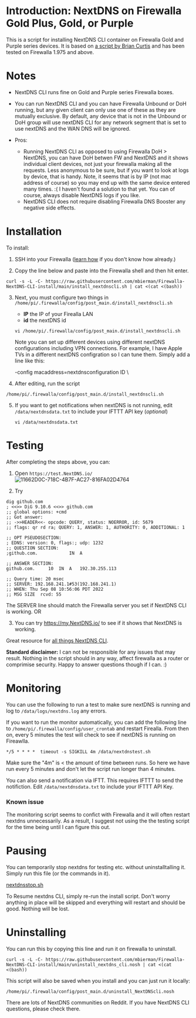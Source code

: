 # Introduction: NextDNS on Firewalla Gold Plus, Gold,  or Purple

This is a script for installing NextDNS CLI container on Firewalla Gold and Purple series devices. It is based on [a script by Brian Curtis](https://help.firewalla.com/hc/en-us/community/posts/7469669689619-NextDNS-CLI-on-Firewalla-revisited-working-DHCP-host-resolution-in-NextDNS-logs-) and has been tested on Firewalla 1.975 and above.

# Notes
- NextDNS CLI runs fine on Gold and Purple series Firewalla boxes.
- You can run NextDNS CLI and you can have Firewalla Unbound or DoH running, but any given client can only use one of these as they are mutually exclusive. By default, any device that is not in the Unbound or DoH group will use nextDNS CLI for any network segment that is set to use nextDNS and the WAN DNS will be ignored.  

- Pros: 
   * Running NextDNS CLI as opposed to using Firewalla DoH > NextDNS, you can have DoH betwen FW and NextDNS and it shows individual client devices, not just your firewalla making all the requests. Less anonymous to be sure, but if you want to look at logs by device, that is handy. Note, it seems that is by IP (not mac address of course) so you may end up with the same device entered many times. :( I haven't found a solution to that yet. You can of course, always disable NextDNS logs if you like. 
   * NextDNS CLI does not require disabling Firewalla DNS Booster any negative side effects. 


# Installation
To install:
1. SSH into your Firewalla ([learn how](https://help.firewalla.com/hc/en-us/articles/115004397274-How-to-access-Firewalla-using-SSH-) if you don't know how already.)

2. Copy the line below and paste into the Firewalla shell and then hit enter. 
```
curl -s -L -C- https://raw.githubusercontent.com/mbierman/Firewalla-NextDNS-CLI-install/main/install_nextdnscli.sh | cat <(cat <(bash))
```
3. Next, you must configure two things in `/home/pi/.firewalla/config/post_main.d/install_nextdnscli.sh`
   * **IP** the IP of your Firealla LAN
   * **id** the nextDNS id
   
   ```
   vi /home/pi/.firewalla/config/post_main.d/install_nextdnscli.sh
   ```
   
   Note you can set up different devices using different nextDNS configurations including VPN connections. For example, I have Apple TVs in a different nextDNS configration so I can tune them.  Simply add a line like this: 
   
   -config macaddress=nextdnsconfiguration ID \

4. After editing, run the script 

```
/home/pi/.firewalla/config/post_main.d/install_nextdnscli.sh
```


5. If you want to get notifications when nextDNS is not running, edit `/data/nextdnsdata.txt` to include your IFTTT API key (_optional_)

   ```
   vi /data/nextdnsdata.txt
   ```



# Testing
After completing the steps above, you can: 

1. Open `https://test.NextDNS.io/` 
![11662D0C-718C-4B7F-AC27-816FA02D4764](https://user-images.githubusercontent.com/1205471/189506662-a65c3b78-bc26-4d76-939c-1b75b9233c13.jpeg)


3. Try 
```
dig github.com
; <<>> DiG 9.10.6 <<>> github.com
;; global options: +cmd
;; Got answer:
;; ->>HEADER<<- opcode: QUERY, status: NOERROR, id: 5679
;; flags: qr rd ra; QUERY: 1, ANSWER: 1, AUTHORITY: 0, ADDITIONAL: 1

;; OPT PSEUDOSECTION:
; EDNS: version: 0, flags:; udp: 1232
;; QUESTION SECTION:
;github.com.			IN	A

;; ANSWER SECTION:
github.com.		10	IN	A	192.30.255.113

;; Query time: 20 msec
;; SERVER: 192.168.241.1#53(192.168.241.1)
;; WHEN: Thu Sep 08 10:56:06 PDT 2022
;; MSG SIZE  rcvd: 55
```
The SERVER line should match the Firewalla server you set if NextDNS CLI is working. OR 

3. You can try https://my.NextDNS.io/ to see if it shows that NextDNS is working. 

Great resource for [all things NextDNS CLI](https://github.com/NextDNS/NextDNS/wiki).


**Standard disclaimer:** I can not be responsible for any issues that may result. Nothing in the script should in any way, affect firewalla as a router or comprimise security. Happy to answer questions though if I can. :)

# Monitoring

You can use the following to run a test to make sure nextDNS is running and log to `/data/logs/nextdns.log` any errors.

If you want to run the monitor automatically, you can add the following line to `/home/pi/.firewalla/config/user_crontab` and restart Firealla. From then on, every 5 minutes the test will check to see if nextDNS is running on Fireawlla. 

```
*/5 * * * *  timeout -s SIGKILL 4m /data/nextdnstest.sh
```

Make sure the "4m" is < the amount of time between runs. So here we have run every 5 minutes and don't let the script run longer than 4 minutes.

You can also send a notification via IFTT. This requires IFTTT to send the notifiction. Edit `/data/nextdnsdata.txt` to include your IFTTT API Key. 

### Known issue
The monitoring script seems to confict with Firewalla and it will often restart nextdns unnecessarily. As a result, I suggest not using the the testing script for the time being until I can figure this out. 

# Pausing
You can temporarily stop nextdns for testing etc. without uninstalltalling it. Simply run this file (or the commands in it). 

[nextdnsstop.sh](https://raw.githubusercontent.com/mbierman/Firewalla-NextDNS-CLI-install/main/nextdnsstop.sh)
 
 To Resume nextdns CLI, simply re-run the install script. Don't worry anything in place will be skipped and everything will restart and should be good. Nothing will be lost. 

# Uninstalling

You can run this by copying this line and run it on firewalla to uninstall. 
```
curl -s -L -C- https://raw.githubusercontent.com/mbierman/Firewalla-NextDNS-CLI-install/main/uninstall_nextdns_cli.nosh | cat <(cat <(bash))
```

This script will also be saved when you install and you can just run it locally:
```
/home/pi/.firewalla/config/post_main.d/uninstall_NextDNScli.nosh
```

There are lots of NextDNS communities on Reddit. If you have NextDNS CLI questions, please check there.
